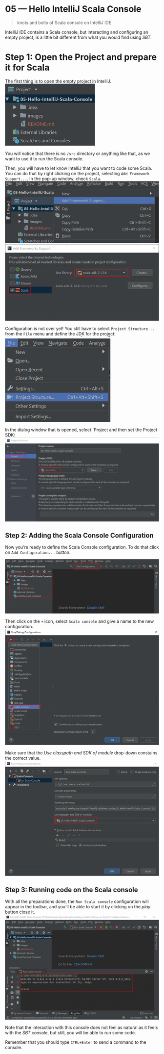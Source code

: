 # 05 &mdash; Hello IntelliJ Scala Console  
> knots and bolts of Scala console on IntelliJ IDE

IntelliJ IDE contains a Scala console, but interacting and configuring an empty project, is a little bit different from what you would find using *SBT*.

# Step 1: Open the Project and prepare it for Scala
The first thing is to open the empty project in IntelliJ. 
![An empty project](./images/000.png)

You will notice that there is no `/src` directory or anything like that, as we want to use it to run the Scala console.

Then, you will have to let know IntelliJ that you want to code some Scala. You can do that by right clicking on the project, selecting `Add Framework Support...`. In the pop-up window, check `Scala`.
![Adding Scala](./images/001.png)
![Selecting Scala](./images/002.png)

Configuration is not over yet! You still have to select `Project Structure...` from the `File` menu and define the JDK for the project:
![Selecting the SDK - Step 1](./images/003.png)

In the dialog window that is opened, select `Project and then set the Project SDK:
![Selecting the SDK - Step 2](./images/004.png)

## Step 2: Adding the Scala Console Configuration
Now you're ready to define the Scala Console configuration.
To do that click on `Add Configuration...` button.

![Defining the Run Scala Console Configuration - Step 1](./images/1000.png)

Then click on the `+` icon, select `Scala console` and give a name to the new configuration.
![Defining the Run Scala Console Configuration - Step 2](./images/1001.png)

Make sure that the *Use classpath and SDK of module* drop-down constains the correct value.
![Defining the Run Scala Console Configuration - Step 3](./images/1002.png)

## Step 3: Running code on the Scala console
With all the preparations done, the `Run Scala console` configuration will appear in the toolbar, and you'll be able to start it by clicking on the *play* button close it.
![Starting the console](./images/2000.png)

Note that the interaction with this console does not feel as natural as it feels with the *SBT* console, but still, you will be able to run some code.

Remember that you should type `CTRL+Enter` to send a command to the console.